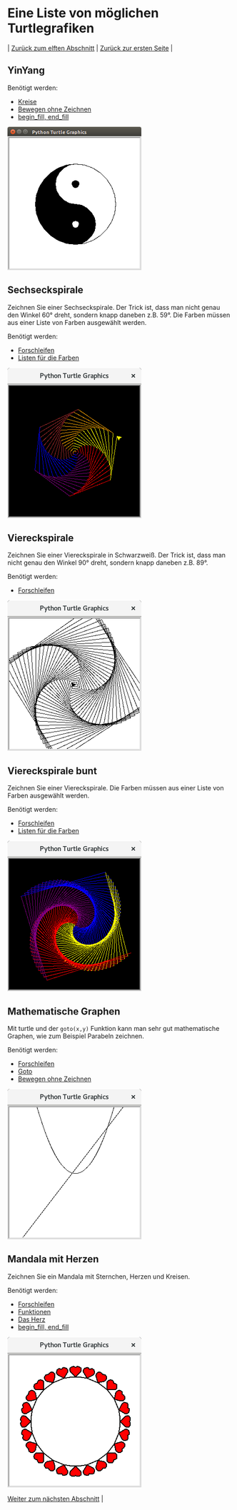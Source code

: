 # Eine Liste von möglichen Turtlegrafiken

| [Zurück zum elften Abschnitt](Turtlebefehle.md) | [Zurück zur ersten Seite](README.md) |

## YinYang

Benötigt werden:
  * [Kreise](10Kreise.md)
  * [Bewegen ohne Zeichnen](08Turtle.md#das-turtle-bewegen-ohne-zu-zeichnen)
  * [begin_fill, end_fill](11Turtlebefehle.md)

  ![YinYang](img/turtleyinyang.png)
  
## Sechseckspirale
Zeichnen Sie einer Sechseckspirale. Der Trick ist, dass man nicht genau den Winkel 60° dreht, sondern knapp daneben z.B. 59°. Die Farben müssen aus einer Liste von Farben ausgewählt werden.

Benötigt werden:

  * [Forschleifen](14Forschleifen.md)
  * [Listen für die Farben](12Turtlebeispielaufgaben.md)

  ![Sechseckspirale](img/turtlesechseckspirale.png)

## Viereckspirale

Zeichnen Sie einer Viereckspirale in Schwarzweiß. Der Trick ist, dass man nicht genau den Winkel 90° dreht, sondern knapp daneben z.B. 89°.

Benötigt werden:

  * [Forschleifen](14Forschleifen.md)

  ![Viereckspirale](img/turtleviereckspiralesw.png)

## Viereckspirale bunt

Zeichnen Sie einer Viereckspirale. Die Farben müssen aus einer Liste von Farben ausgewählt werden.

Benötigt werden:

  * [Forschleifen](14Forschleifen.md)
  * [Listen für die Farben](12Turtlebeispielaufgaben.md)

  ![Viereckspirale](img/turtleviereckspirale.png)

## Mathematische Graphen

Mit turtle und der `goto(x,y)` Funktion kann man sehr gut mathematische Graphen, wie zum Beispiel Parabeln zeichnen.

Benötigt werden:

  * [Forschleifen](14Forschleifen.md)
  * [Goto](11Turtlebefehle.md)
  * [Bewegen ohne Zeichnen](08Turtle.md#das-turtle-bewegen-ohne-zu-zeichnen)

  ![Mathematische Parabel](img/turtleparabel.png)
  
## Mandala mit Herzen

Zeichnen Sie ein Mandala mit Sternchen, Herzen und Kreisen.

Benötigt werden:

  * [Forschleifen](14Forschleifen.md)
  * [Funktionen](09Sterne.md#funktionen)
  * [Das Herz](10Kreise.md)
  * [begin_fill, end_fill](11Turtlebefehle.md)
  
  ![Herzmandala](img/turtleherzmandala.png)

[Weiter zum nächsten Abschnitt](Listen.md) |
